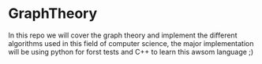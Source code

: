 # GraphTheory

In this repo we will cover the graph theory and implement the different algorithms used in this field of computer science, the major implementation will be using python for forst tests and C++ to learn this awsom language ;)
